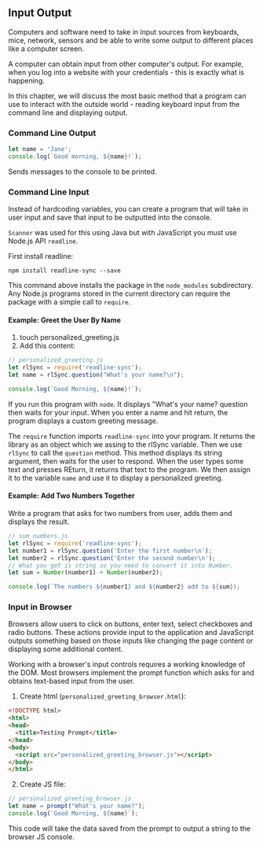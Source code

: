 
## Input Output

Computers and software need to take in input sources from keyboards, mice, network, sensors and be able to write some output to different places like a computer screen.

A computer can obtain input from other computer's output. For example, when you log into a website with your credentials - this is exactly what is happening. 

In this chapter, we will discuss the most basic method that a program can use to interact with the outside world - reading keyboard input from the command line and displaying output.

### Command Line Output

```javascript
let name = 'Jane';
console.log(`Good morning, ${name}!`);
```

Sends messages to the console to be printed. 


### Command Line Input

Instead of hardcoding variables, you can create a program that will take in user input and save that input to be outputted into the console.

`Scanner` was used for this using Java but with JavaScript you must use Node.js API `readline`.

First install readline:

```
npm install readline-sync --save
```

This command above installs the package in the `node_modules` subdirectory. Any Node.js programs stored in the current directory can require the package with a simple call to `require`.

#### Example: Greet the User By Name

1. touch personalized_greeting.js
2. Add this content:

```javascript
// personalized_greeting.js
let rlSync = require('readline-sync');
let name = rlSync.question("What's your name?\n");

console.log(`Good Morning, ${name}!`);
```

If you run this program with `node`. It displays "What's your name? question then waits for your input. When you enter a name and hit return, the program displays a custom greeting message.

The `require` function imports `readline-sync` into your program. It returns the library as an object which we assing to the rlSync variable. Then we use `rlSync` to call the `question` method. This method displays its string argument, then waits for the user to respond. When the user types some text and presses REturn, it returns that text to the program. We then assign it to the variable `name` and use it to display a personalized greeting.

#### Example: Add Two Numbers Together

Write a program that asks for two numbers from user, adds them and displays the result.

```javascript
// sum_numbers.js
let rlSync = require('readline-sync');
let number1 = rlSync.question('Enter the first number\n');
let number2 = rlSync.question('Enter the second number\n');
// What you get is string so you need to convert it into Number.
let sum = Number(number1) + Number(number2);

console.log(`The numbers ${number1} and ${number2} add to ${sum});
```

### Input in Browser

Browsers allow users to click on buttons, enter text, select checkboxes and radio buttons. These actions provide input to the application and JavaScript outputs something based on those inputs like changing the page content or displaying some additional content. 

Working with a browser's input controls requires a working knowledge of the DOM. Most browsers implement the prompt function which asks for and obtains text-based input from the user.

1. Create html (`personalized_greeting_browser.html`): 

```html
<!DOCTYPE html>
<html>
<head>
  <title>Testing Prompt</title>
</head>
<body>
  <script src="personalized_greeting_browser.js"></script>
</body>
</html>
```

2. Create JS file:

```javascript
// personalized_greeting_browser.js
let name = prompt("What's your name?");
console.log(`Good Morning, ${name}`);
```

This code will take the data saved from the prompt to output a string to the browser JS console.